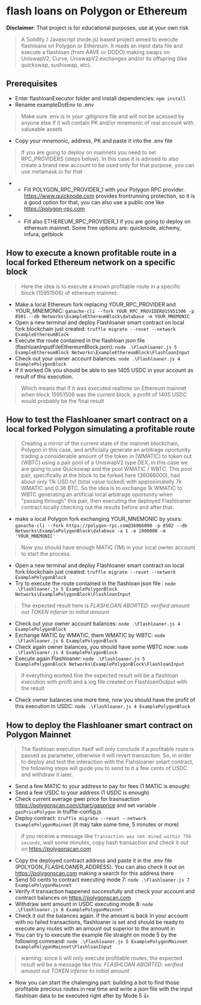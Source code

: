 # flash loans on Polygon or Ethereum
**Disclaimer**: That project is for educational purposes, use at your own risk

> A Solidity / Javascript (node.js) based project aimed to execute flashloans on Polygon or Ethereum. It reads an input data file and execute a flashloan (from AAVE or DODO) making swaps on UniswapV2, Curve, UniswapV2 exchanges and/or its offspring (like quickswap, sushiswap, etc).

 
## Prerequisites
* Enter flashloanExecutor folder and install dependencies: `npm install`
* Rename exampleDotEnv to .env
> Make sure .env is in your .gitignore file and will not be acessed by anyone else if it will contain PK and/or mnemonic of real account with valueable assets
* Copy your mnemonic, address, PK and paste it into the .env file
> If you are going to deploy on mainnets you need to set RPC_PROVIDERS (steps below). In this case it is advised to also create a brand new account to be used only for that purpose, you can use metamask.io for that
* * Fill POLYGON_RPC_PROVIDER_1 with your Polygon RPC provider. https://www.quicknode.com provides frontrunning protection, so it is a good option for that, you can also use a public one like https://polygon-rpc.com
* * Fill also ETHEREUM_RPC_PROVIDER_1 if you are going to deploy on ethereum mainnet. Some free options are: quicknode, alchemy, infura, getblock


## How to execute a known profitable route in a local forked Ethereum network on a specific block
> Here the idea is to execute a known profitable route in a specific block (15951506) of ethereum mainnet.
* Make a local Ethereum fork replacing YOUR_RPC_PROVIDER and YOUR_MNEMONIC: `ganache-cli --fork YOUR_RPC_PROVIDER@15951506 -p 8501 --db Networks\ExampleEthereumBlock\database -m YOUR_MNEMONIC`
* Open a new terminal and deploy Flashloaner smart contract on local fork blockchain just created: `truffle migrate --reset --network ExampleEthereumBlock`
* Execute the route contained in the flashloan json file (flashloanInputFileEthereumBlock.json): `node .\Flashloaner.js 5 ExampleEthereumBlock Networks\ExampleEthereumBlock\FlashloanInput`
* Check out your owner account balances: `node .\Flashloaner.js 4 ExamplePolygonBlock`
* If it worked Ok you should be able to see 1405 USDC in your account as result of this execution. 
> Which means that if it was executed realtime on Ethereum mainnet when block 15951506 was the current block, a profit of 1405 USDC would probably be the final result
 

## How to test the Flashloaner smart contract on a local forked Polygon simulating a profitable route
> Creating a mirror of the current state of the mainnet blockchain, Polygon in this case, and artificially generate an arbitrage oportunity trading a considerable amount of the token in (WMATIC) to token out (WBTC) using a pair pool of a UniswapV2 type DEX, in this case we are going to use Quickswap and the pool WMATIC / WBTC.  This pool pair, specifically at the block to be forked here (36066000), had about only 11k USD tvl (total value locked) with approximatelly 7k WMATIC and 0.36 BTC. So the idea is to exchange 1k WMATIC to WBTC generating an artificial local arbitrage oportunity when "passing through" this pair, then executing the deployed Flashloaner contract locally checking out the results before and after that.
* make a local Polygon fork exchanging YOUR_MNEMONIC by yours: `ganache-cli --fork https://polygon-rpc.com@36066000 -p 8502 --db Networks\ExamplePolygonBlock\database -a 1 -e 1000000 -m 'YOUR_MNEMONIC'`
> Now you should have enough MATIC (1M) in your local owner account to start the process.  
* Open a new terminal and deploy Flashloaner smart contract on local fork blockchain just created: `truffle migrate --reset --network ExamplePolygonBlock`
* Try to execute the route contained in the flashloan json file : `node .\Flashloaner.js 5 ExamplePolygonBlock Networks\ExamplePolygonBlock\FlashloanInput`
> The expected result here is *FLASHLOAN ABORTED: verified amount out TOKEN inferior to initial amount*
* Check out your owner account balances: `node .\Flashloaner.js 4 ExamplePolygonBlock`
* Exchange MATIC by WMATIC, them WMATIC by WBTC: `node .\Flashloaner.js 6 ExamplePolygonBlock`
* Check again owner balances, you should have some WBTC now: `node .\Flashloaner.js 4 ExamplePolygonBlock`
* Execute again Flashloaner: `node .\Flashloaner.js 5 ExamplePolygonBlock Networks\ExamplePolygonBlock\FlashloanInput`
> if everything worked fine the expected result will be a flashloan execution with profit and a log file created on FlashloanOutput with the result
* Check owner balances one more time, now you should have the profit of this execution in USDC: `node .\Flashloaner.js 4 ExamplePolygonBlock`


## How to deploy the Flashloaner smart contract on Polygon Mainnet
> The flashloan execution itself will only conclude if a profitable route is passed as parameter, otherwise it will revert transaction. So, in order to deploy and test the interaction with the Flahsloaner smart contract, the following steps will guide you to send to it a few cents of USDC and withdraw it later. 
* Send a few MATIC to your address to pay for fees (1 MATIC is enough)
* Send a few USDC to your address (1 USDC is enough)
* Check current average gwei price for trasnsaction https://polygonscan.com/chart/gasprice and set variable `gasPricePolygon` in truffle-config.js
* Deploy contract: `truffle migrate --reset --network ExamplePolygonMainnet` (it may take some time, 5 minutes or more)
> if you receive a message like `Transaction was not mined within 750 seconds`, wait some minutes, copy hash transaction and check it out on https://polygonscan.com
* Copy the deployed contract address and paste it in the .env file (POLYGON_FLASHLOANER_ADDRESS). You can also check it out on https://polygonscan.com making a search for this address there 
* Send 50 cents to contract executing mode 7: `node .\Flashloaner.js 7 ExamplePolygonMainnet` 
* Verify if transaction happened successfully and check your account and contract balances on https://polygonscan.com
* Withdraw sent amount in USDC executing mode 8: `node .\Flashloaner.js 8 ExamplePolygonMainnet`
* Check it out the balances again. If the amount is back in your account with no failed transactions, flashloaner is set and should be ready to execute any routes with an amount out superior to the amount in
* You can try to execute the example file straight on mode 5 by the following command: `node .\Flashloaner.js 5 ExamplePolygonMainnet ExamplePolygonMainnet\FlashloanInput` 
> warning: since it will only execute profitable routes, the expected result will be a message like this: *FLASHLOAN ABORTED: verified amount out TOKEN inferior to initial amount*
* Now you can start the chalenging part: building a bot to find those profitable precious routes in real time and write a json file with the input flashloan data to be executed right after by Mode 5 :+1:

